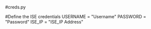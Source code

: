 #creds.py

#Define the ISE credentials
USERNAME = "Username"
PASSWORD = "Password"
ISE_IP = "ISE_IP Address"
